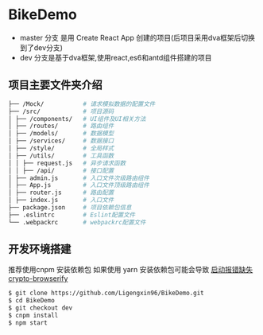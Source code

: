 # BikeDemo
- master 分支 是用 Create React App 创建的项目(后项目采用dva框架后切换到了dev分支)
- dev 分支是基于dva框架,使用react,es6和antd组件搭建的项目

## 项目主要文件夹介绍

```bash
├── /Mock/           # 请求模拟数据的配置文件
├── /src/            # 项目源码
│ ├── /components/   # UI组件及UI相关方法
│ ├── /routes/       # 路由组件
│ ├── /models/       # 数据模型
│ ├── /services/     # 数据接口
│ ├── /style/        # 全局样式
│ ├── /utils/        # 工具函数
│ │ ├── request.js   # 异步请求函数
│ │ ├── /api/        # 接口配置
│ ├── admin.js       # 入口文件次级路由组件
│ ├── App.js         # 入口文件顶级路由组件
│ ├── router.js      # 路由配置
│ ├── index.js       # 入口文件
├── package.json     # 项目依赖包信息
├── .eslintrc        # Eslint配置文件
└── .webpackrc       # webpackrc配置文件
```

## 开发环境搭建

推荐使用cnpm 安装依赖包
如果使用 yarn 安装依赖包可能会导致 [启动报错缺失crypto-browserify](https://github.com/Ligengxin96/BikeDemo/issues/1)

```bash
$ git clone https://github.com/Ligengxin96/BikeDemo.git
$ cd BikeDemo
$ git checkout dev
$ cnpm install      
$ npm start
```
